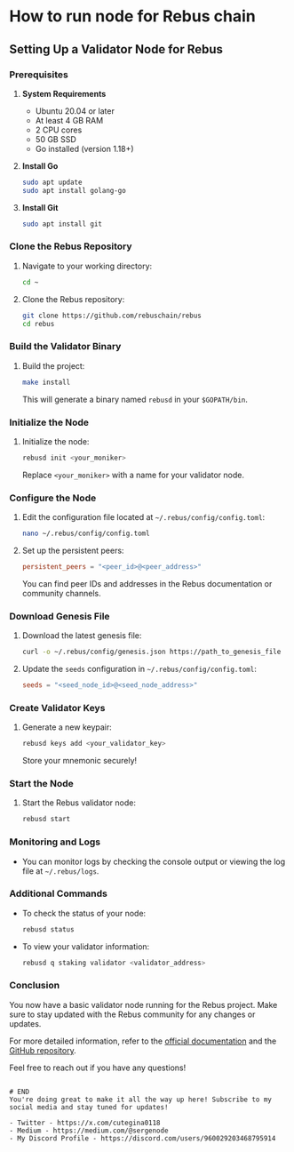 # How to run node for Rebus chain

## Setting Up a Validator Node for Rebus

### Prerequisites

1. **System Requirements**
   - Ubuntu 20.04 or later
   - At least 4 GB RAM
   - 2 CPU cores
   - 50 GB SSD
   - Go installed (version 1.18+)

2. **Install Go**
   ```bash
   sudo apt update
   sudo apt install golang-go
   ```

3. **Install Git**
   ```bash
   sudo apt install git
   ```

### Clone the Rebus Repository

1. Navigate to your working directory:
   ```bash
   cd ~
   ```

2. Clone the Rebus repository:
   ```bash
   git clone https://github.com/rebuschain/rebus
   cd rebus
   ```

### Build the Validator Binary

1. Build the project:
   ```bash
   make install
   ```

   This will generate a binary named `rebusd` in your `$GOPATH/bin`.

### Initialize the Node

1. Initialize the node:
   ```bash
   rebusd init <your_moniker>
   ```

   Replace `<your_moniker>` with a name for your validator node.

### Configure the Node

1. Edit the configuration file located at `~/.rebus/config/config.toml`:
   ```bash
   nano ~/.rebus/config/config.toml
   ```

2. Set up the persistent peers:
   ```toml
   persistent_peers = "<peer_id>@<peer_address>"
   ```

   You can find peer IDs and addresses in the Rebus documentation or community channels.

### Download Genesis File

1. Download the latest genesis file:
   ```bash
   curl -o ~/.rebus/config/genesis.json https://path_to_genesis_file
   ```

2. Update the `seeds` configuration in `~/.rebus/config/config.toml`:
   ```toml
   seeds = "<seed_node_id>@<seed_node_address>"
   ```

### Create Validator Keys

1. Generate a new keypair:
   ```bash
   rebusd keys add <your_validator_key>
   ```

   Store your mnemonic securely!

### Start the Node

1. Start the Rebus validator node:
   ```bash
   rebusd start
   ```

### Monitoring and Logs

- You can monitor logs by checking the console output or viewing the log file at `~/.rebus/logs`.

### Additional Commands

- To check the status of your node:
  ```bash
  rebusd status
  ```

- To view your validator information:
  ```bash
  rebusd q staking validator <validator_address>
  ```

### Conclusion

You now have a basic validator node running for the Rebus project. Make sure to stay updated with the Rebus community for any changes or updates.

For more detailed information, refer to the [official documentation](https://docs.rebuschain.com/) and the [GitHub repository](https://github.com/rebuschain).

Feel free to reach out if you have any questions!
```

# END
You're doing great to make it all the way up here! Subscribe to my social media and stay tuned for updates!

- Twitter - https://x.com/cutegina0118
- Medium - https://medium.com/@sergenode
- My Discord Profile - https://discord.com/users/960029203468795914
